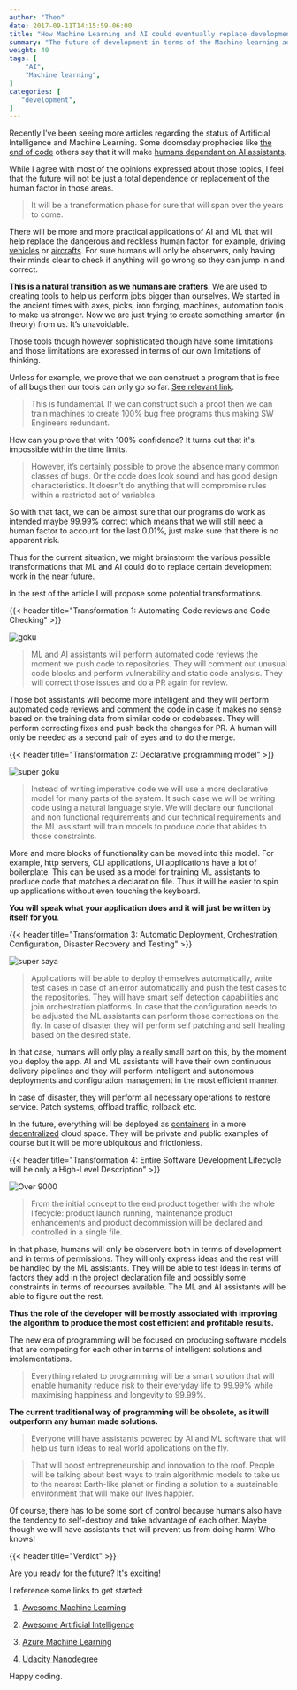 ```yaml
---
author: "Theo"
date: 2017-09-11T14:15:59-06:00
title: "How Machine Learning and AI could eventually replace development work"
summary: "The future of development in terms of the Machine learning advances in not so bad"
weight: 40
tags: [
    "AI",
    "Machine learning",
]
categories: [
   "development",
]
---
```


Recently I’ve been seeing more articles regarding the status of Artificial Intelligence and Machine Learning. Some doomsday prophecies like [the end of code](https://www.wired.com/2016/05/the-end-of-code/) others say that it will make [humans dependant on AI assistants](http://uk.businessinsider.com/google-on-machine-learning-2015-10?r=US&IR=T). 

While I agree with most of the opinions expressed about those topics, I feel that the future will not be just a total dependence or replacement of the human factor in those areas. 

> It will be a transformation phase for sure that will span over the years to come.
 
There will be more and more practical applications of AI and ML that will help replace the dangerous and reckless human factor, for example, [driving vehicles](https://www.wired.com/2015/05/oh-look-evidence-humans-shouldnt-driving/) or [aircrafts](http://nypost.com/2016/10/18/pilots-could-soon-lose-their-jobs-to-robots/). For sure humans will only be observers, only having their minds clear to check if anything will go wrong so they can jump in and correct.

**This is a natural transition as we humans are crafters**. We are used to creating tools to help us perform jobs bigger than ourselves. We started in the ancient times with axes, picks, iron forging, machines, automation tools to make us stronger. Now we are just trying to create something smarter (in theory) from us. It’s unavoidable.

Those tools though however sophisticated though have some limitations and those limitations are expressed in terms of our own limitations of thinking. 

Unless for example, we prove that we can construct a program that is free of all bugs then our tools can only go so far. [See relevant link](http://wiki.c2.com/?ProofsCantProveTheAbsenceOfBugs).

> This is fundamental. If we can construct such a proof then we can train machines to create 100% bug free programs thus making SW Engineers redundant.

How can you prove that with 100% confidence? It turns out that it's impossible within the time limits.

> However, it’s certainly possible to prove the absence many common classes of bugs. Or the code does look sound and has good design characteristics. It doesn’t do anything that will compromise rules within a restricted set of variables.

So with that fact, we can be almost sure that our programs do work as intended maybe 99.99% correct which means that we will still need a human factor to account for the last 0.01%, just make sure that there is no apparent risk.

Thus for the current situation, we might brainstorm the various possible transformations that ML and AI could do to replace certain development work in the near future.

In the rest of the article I will propose some potential transformations.

{{< header title="Transformation 1: Automating Code reviews and Code Checking" >}}

![goku](images/tran-1.jpg)

> ML and AI assistants will perform automated code reviews the moment we push code to repositories. They will comment out unusual code blocks and perform vulnerability and static code analysis. They will correct those issues and do a PR again for review.

Those bot assistants will become more intelligent and they will perform automated code reviews and comment the code in case it makes no sense based on the training data from similar code or codebases. They will perform correcting fixes and push back the changes for PR. A human will only be needed as a second pair of eyes and to do the merge.

{{< header title="Transformation 2: Declarative programming model" >}}

![super goku](images/tran-2.png)

> Instead of writing imperative code we will use a more declarative model for many parts of the system. It such case we will be writing code using a natural language style. We will declare our functional and non functional requirements and our technical requirements and the ML assistant will train models to produce code that abides to those constraints.

More and more blocks of functionality can be moved into this model. For example, http servers, CLI applications, UI applications have a lot of boilerplate. This can be used as a model for training ML assistants to produce code that matches a declaration file. Thus it will be easier to spin up applications without even touching the keyboard.

**You will speak what your application does and it will just be written by itself for you**.

{{< header title="Transformation 3: Automatic Deployment, Orchestration, Configuration, Disaster Recovery and Testing" >}}

![super saya](images/tran-3.jpg)

> Applications will be able to deploy themselves automatically, write test cases in case of an error automatically and push the test cases to the repositories. They will have smart self detection capabilities and join orchestration platforms. In case that the configuration needs to be adjusted the ML assistants can perform those corrections on the fly. In case of disaster they will perform self patching and self healing based on the desired state.

In that case, humans will only play a really small part on this, by the moment you deploy the app. AI and ML assistants will have their own continuous delivery pipelines and they will perform intelligent and autonomous deployments and configuration management in the most efficient manner. 

In case of disaster, they will perform all necessary operations to restore service. Patch systems, offload traffic, rollback etc.

In the future, everything will be deployed as [containers](https://en.wikipedia.org/wiki/Linux_containers) in a more [decentralized](https://en.wikipedia.org/wiki/Decentralization) cloud space. They will be private and public examples of course but it will be more ubiquitous and frictionless.

{{< header title="Transformation 4: Entire Software Development Lifecycle will be only a High-Level Description" >}}

![Over 9000](images/tran-4.jpg)

> From the initial concept to the end product together with the whole lifecycle: product launch running, maintenance product enhancements and product decommission will be declared and controlled in a single file.

In that phase, humans will only be observers both in terms of development and in terms of permissions. They will only express ideas and the rest will be handled by the ML assistants. They will be able to test ideas in terms of factors they add in the project declaration file and possibly some constraints in terms of recourses available. The ML and AI assistants will be able to figure out the rest. 

**Thus the role of the developer will be mostly associated with improving the algorithm to produce the most cost efficient and profitable results.**

The new era of programming will be focused on producing software models that are competing for each other in terms of intelligent solutions and implementations. 

> Everything related to programming will be a smart solution that will enable humanity reduce risk to their everyday life to 99.99% while maximising happiness and longevity to 99.99%.

**The current traditional way of programming will be obsolete, as it will outperform any human made solutions.**

> Everyone will have assistants powered by AI and ML software that will help us turn ideas to real world applications on the fly.

> That will boost entrepreneurship and innovation to the roof. People will be talking about best ways to train algorithmic models to take us to the nearest Earth-like planet or finding a solution to a sustainable environment that will make our lives happier.

Of course, there has to be some sort of control because humans also have the tendency to self-destroy and take advantage of each other. Maybe though we will have assistants that will prevent us from doing harm! Who knows!

{{< header title="Verdict" >}}

Are you ready for the future? It's exciting! 

I reference some links to get started:

1. [Awesome Machine Learning](https://github.com/josephmisiti/awesome-machine-learning)

2. [Awesome Artificial Intelligence](https://github.com/owainlewis/awesome-artificial-intelligence)

3. [Azure Machine Learning](https://azure.microsoft.com/en-us/services/machine-learning/)

4. [Udacity Nanodegree](https://www.udacity.com/course/machine-learning-engineer-nanodegree--nd009)

Happy coding.
